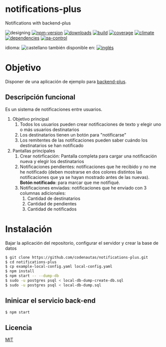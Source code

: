 <!--multilang v0 es:LEEME.md en:README.md -->
# notifications-plus
<!--lang:es-->
Notifications with backend-plus
<!--lang:en--]
Notifications with backend-plus

[!--lang:*-->

<!-- cucardas -->
![designing](https://img.shields.io/badge/stability-designing-red.svg)
[![npm-version](https://img.shields.io/npm/v/notifications-plus.svg)](https://npmjs.org/package/notifications-plus)
[![downloads](https://img.shields.io/npm/dm/notifications-plus.svg)](https://npmjs.org/package/notifications-plus)
[![build](https://img.shields.io/travis/codenautas/notifications-plus/master.svg)](https://travis-ci.org/codenautas/notifications-plus)
[![coverage](https://img.shields.io/coveralls/codenautas/notifications-plus/master.svg)](https://coveralls.io/r/codenautas/notifications-plus)
[![climate](https://img.shields.io/codeclimate/github/codenautas/notifications-plus.svg)](https://codeclimate.com/github/codenautas/notifications-plus)
[![dependencies](https://img.shields.io/david/codenautas/notifications-plus.svg)](https://david-dm.org/codenautas/notifications-plus)
[![qa-control](http://codenautas.com/github/codenautas/notifications-plus.svg)](http://codenautas.com/github/codenautas/notifications-plus)


<!--multilang buttons-->

idioma: ![castellano](https://raw.githubusercontent.com/codenautas/multilang/master/img/lang-es.png)
también disponible en:
[![inglés](https://raw.githubusercontent.com/codenautas/multilang/master/img/lang-en.png)](README.md)

<!--lang:es-->
# Objetivo

<!--lang:en--]
# Main Goal

<!--lang:es-->
Disponer de una aplicación de ejemplo para [backend-plus](https://github.com/codenautas/backend-plus). 

<!--lang:en--]
To be an example app for  [backend-plus](https://github.com/codenautas/backend-plus).

<!--lang:es-->
## Descripción funcional

<!--lang:en--]
## Functional description

<!--lang:es-->
Es un sistema de notificaciones entre usuarios.

   1. Objetivo principal
      1. Todos los usuarios pueden crear notificaciones de texto y elegir uno o más usuarios destinatarios
      2. Los destinatarios tienen un botón para "notificarse"
      3. Los remitentes de las notificaciones pueden saber cuándo los destinatarios se han notificado
   2. Pantallas principales
      1. Crear notirficación: 
         Pantalla completa para cargar una notificación nueva y elegir los destinatarios
      1. Notificaciones pendientes: 
         notificaciones que he recibido y no me he notificado 
         (deben mostrarse en dos colores distintos las notificaciones que ya se hayan mostrado antes de las nuevas).
         **Botón notificado**: para marcar que me notifiqué. 
      2. Notificaciones enviadas: notificaciones que he enviado con 3 columnas adicionales:
         1. Cantidad de destinatarios
         2. Cantidad de pendientes
         3. Cantidad de notificados

<!--lang:en--]
It is a notification system between users. (see Spanish for details)

<!--lang:es-->
# Instalación
Bajar la aplicación del repositorio, configurar el servidor y crear la base de datos

<!--lang:en--]
# Install
Download the app, config the server and create the database

[!--lang:*-->
```sh
$ git clone https://github.com/codenautas/notifications-plus.git
$ cd notifications-plus
$ cp example-local-config.yaml local-config.yaml
$ npm install
$ npm start -- --dump-db
$ sudo -u postgres psql < local-db-dump-create-db.sql
$ sudo -u postgres psql < local-db-dump.sql
```

<!--lang:es-->
## Ininicar el servicio back-end
<!--lang:en--]
## Start service
[!--lang:*-->
```sh
$ npm start
```

<!--lang:es-->
## Licencia
<!--lang:en--]
## License
[!--lang:*-->

[MIT](LICENSE)

